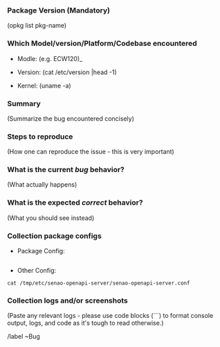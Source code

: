 ### Package Version (Mandatory)

(opkg list pkg-name)

### Which Model/version/Platform/Codebase encountered

- Modle: (e.g. ECW120)_

- Version: (cat /etc/version |head -1)

- Kernel: (uname -a)

### Summary

(Summarize the bug encountered concisely)

### Steps to reproduce

(How one can reproduce the issue - this is very important)

### What is the current *bug* behavior?

(What actually happens)

### What is the expected *correct* behavior?

(What you should see instead)

### Collection package configs

- Package Config:
```
```

- Other Config:
```
cat /tmp/etc/senao-openapi-server/senao-openapi-server.conf
```

### Collection logs and/or screenshots

(Paste any relevant logs - please use code blocks (```) to format console output,
logs, and code as it's tough to read otherwise.)


/label ~Bug
